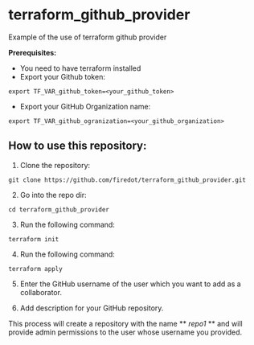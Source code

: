 # terraform_github_provider
Example of the use of terraform github provider


**Prerequisites:**

 * You need to have terraform installed
 * Export your Github token: 

 ```
 export TF_VAR_github_token=<your_github_token>
 ```
 
 * Export your GitHub Organization name: 

 ```
 export TF_VAR_github_ogranization=<your_github_organization>
 ```



## How to use this repository: 

1. Clone the repository: 

```
git clone https://github.com/firedot/terraform_github_provider.git
```
2. Go into the repo dir: 

```
cd terraform_github_provider
```
3. Run the following command: 

```
terraform init
```
4. Run the following command: 

```
terraform apply
```
5. Enter the GitHub username of the user which you want to add as a collaborator. 

6. Add description for your GitHub repository. 

 This process will  create a repository with the name ** *repo1* **  and will provide admin permissions to the user whose username you provided. 
